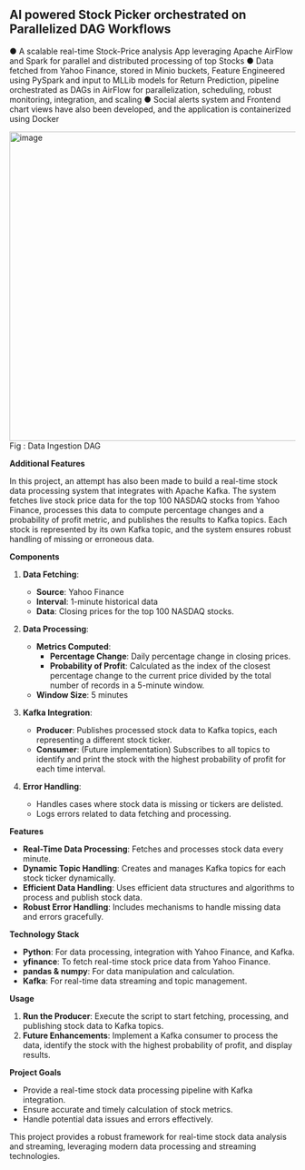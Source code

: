 ## AI powered Stock Picker orchestrated on Parallelized DAG Workflows

 ●  A scalable real-time Stock-Price analysis App leveraging Apache AirFlow and Spark for parallel and distributed processing of top Stocks
 ● Data fetched from Yahoo Finance, stored in Minio buckets, Feature Engineered using PySpark and input to MLLib models for Return
 Prediction, pipeline orchestrated as DAGs in AirFlow for parallelization, scheduling, robust monitoring, integration, and scaling
 ● Social alerts system and Frontend chart views have also been developed, and the application is containerized using Docker


<img width="544" alt="image" src="https://github.com/user-attachments/assets/8d4ae8dc-e5cc-40cd-96cf-e49eedff32f7">
Fig : Data Ingestion DAG


**Additional Features**

In this project, an attempt has also been made to build a real-time stock data processing system that integrates with Apache Kafka. The system fetches live stock price data for the top 100 NASDAQ stocks from Yahoo Finance, processes this data to compute percentage changes and a probability of profit metric, and publishes the results to Kafka topics. Each stock is represented by its own Kafka topic, and the system ensures robust handling of missing or erroneous data.

**Components**

1. **Data Fetching**:
   - **Source**: Yahoo Finance
   - **Interval**: 1-minute historical data
   - **Data**: Closing prices for the top 100 NASDAQ stocks.

2. **Data Processing**:
   - **Metrics Computed**:
     - **Percentage Change**: Daily percentage change in closing prices.
     - **Probability of Profit**: Calculated as the index of the closest percentage change to the current price divided by the total number of records in a 5-minute window.
   - **Window Size**: 5 minutes

3. **Kafka Integration**:
   - **Producer**: Publishes processed stock data to Kafka topics, each representing a different stock ticker.
   - **Consumer**: (Future implementation) Subscribes to all topics to identify and print the stock with the highest probability of profit for each time interval.

4. **Error Handling**:
   - Handles cases where stock data is missing or tickers are delisted.
   - Logs errors related to data fetching and processing.

**Features**

- **Real-Time Data Processing**: Fetches and processes stock data every minute.
- **Dynamic Topic Handling**: Creates and manages Kafka topics for each stock ticker dynamically.
- **Efficient Data Handling**: Uses efficient data structures and algorithms to process and publish stock data.
- **Robust Error Handling**: Includes mechanisms to handle missing data and errors gracefully.

**Technology Stack**

- **Python**: For data processing, integration with Yahoo Finance, and Kafka.
- **yfinance**: To fetch real-time stock price data from Yahoo Finance.
- **pandas & numpy**: For data manipulation and calculation.
- **Kafka**: For real-time data streaming and topic management.

**Usage**

1. **Run the Producer**: Execute the script to start fetching, processing, and publishing stock data to Kafka topics.
2. **Future Enhancements**: Implement a Kafka consumer to process the data, identify the stock with the highest probability of profit, and display results.

**Project Goals**

- Provide a real-time stock data processing pipeline with Kafka integration.
- Ensure accurate and timely calculation of stock metrics.
- Handle potential data issues and errors effectively.

This project provides a robust framework for real-time stock data analysis and streaming, leveraging modern data processing and streaming technologies.

